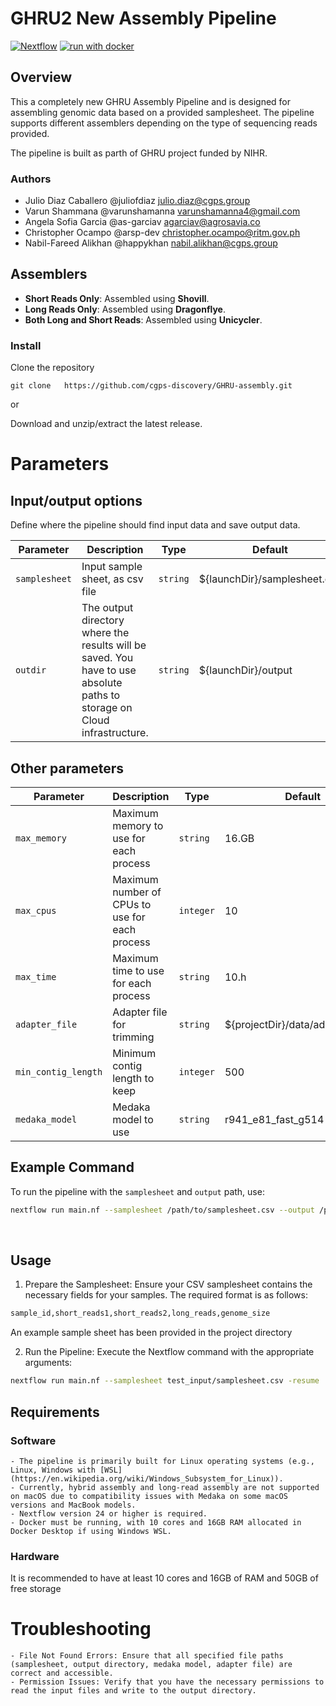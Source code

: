 # GHRU2 New Assembly Pipeline
[![Nextflow](https://img.shields.io/badge/nextflow%20DSL2-24.10.3-23aa62.svg)](https://www.nextflow.io/)
[![run with docker](https://img.shields.io/badge/run%20with-docker-0db7ed?labelColor=000000&logo=docker)](https://www.docker.com/)

## Overview

This a completely new GHRU Assembly Pipeline and is designed for assembling genomic data based on a provided samplesheet. The pipeline supports different assemblers depending on the type of sequencing reads provided. 

The pipeline is built as parth of GHRU project funded by NIHR.

### Authors
 - Julio Diaz Caballero     @juliofdiaz       <julio.diaz@cgps.group>  
 - Varun Shammana           @varunshamanna    <varunshamanna4@gmail.com>  
 - Angela Sofia Garcia      @as-garciav       <agarciav@agrosavia.co>
 - Christopher Ocampo       @arsp-dev         <christopher.ocampo@ritm.gov.ph>
 - Nabil-Fareed Alikhan     @happykhan        <nabil.alikhan@cgps.group>


## Assemblers

- **Short Reads Only**: Assembled using **Shovill**.
- **Long Reads Only**: Assembled using **Dragonflye**.
- **Both Long and Short Reads**: Assembled using **Unicycler**.

### Install 
Clone the repository
```
git clone   https://github.com/cgps-discovery/GHRU-assembly.git
```
or 

Download and unzip/extract the latest release.

# Parameters
## Input/output options

Define where the pipeline should find input data and save output data.

| Parameter | Description | Type | Default | Required | Hidden |
|-----------|-------------|------|---------|----------|--------|
| `samplesheet` | Input sample sheet, as csv file | `string` | ${launchDir}/samplesheet.csv |  |  |
| `outdir` | The output directory where the results will be saved. You have to use absolute paths to storage on Cloud infrastructure. | `string` | ${launchDir}/output |  |  |

## Other parameters

| Parameter | Description | Type | Default | Required | Hidden |
|-----------|-------------|------|---------|----------|--------|
| `max_memory` | Maximum memory to use for each process | `string` | 16.GB |  | True |
| `max_cpus` | Maximum number of CPUs to use for each process | `integer` | 10 |  | True |
| `max_time` | Maximum time to use for each process | `string` | 10.h |  | True |
| `adapter_file` | Adapter file for trimming | `string` | ${projectDir}/data/adapters.fasta |  | True |
| `min_contig_length` | Minimum contig length to keep | `integer` | 500 |  | True |
| `medaka_model` | Medaka model to use | `string` | r941_e81_fast_g514 |  | True |


## Example Command

To run the pipeline with the `samplesheet` and `output` path, use:

```bash
nextflow run main.nf --samplesheet /path/to/samplesheet.csv --output /path/to/output
```

&nbsp;
## Usage
1. Prepare the Samplesheet: Ensure your CSV samplesheet contains the necessary fields for your samples. The required format is as follows:

```bash
sample_id,short_reads1,short_reads2,long_reads,genome_size
```
An example sample sheet has been provided in the project directory

2. Run the Pipeline: Execute the Nextflow command with the appropriate arguments:
```bash
nextflow run main.nf --samplesheet test_input/samplesheet.csv -resume
```

## Requirements
### Software
    - The pipeline is primarily built for Linux operating systems (e.g., Linux, Windows with [WSL](https://en.wikipedia.org/wiki/Windows_Subsystem_for_Linux)).
    - Currently, hybrid assembly and long-read assembly are not supported on macOS due to compatibility issues with Medaka on some macOS versions and MacBook models.
    - Nextflow version 24 or higher is required.
    - Docker must be running, with 10 cores and 16GB RAM allocated in Docker Desktop if using Windows WSL.
### Hardware 
It is recommended to have at least 10 cores and 16GB of RAM and 50GB of free storage


# Troubleshooting
    - File Not Found Errors: Ensure that all specified file paths (samplesheet, output directory, medaka model, adapter file) are correct and accessible.
    - Permission Issues: Verify that you have the necessary permissions to read the input files and write to the output directory.


